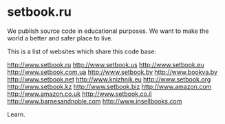 # setbook.ru

We publish source code in educational purposes. We want to make the world a better and safer place to live.

This is a list of websites which share this code base:

 http://www.setbook.ru
 http://www.setbook.us
 http://www.setbook.eu
 http://www.setbook.com.ua
 http://www.setbook.by
 http://www.bookva.by
 http://www.setbook.net
 http://www.knizhnik.eu
 http://www.setbook.org
 http://www.setbook.kz
 http://www.setbook.biz
 http://www.amazon.com
 http://www.amazon.co.uk
 http://www.setbook.co.il
 http://www.barnesandnoble.com
 http://www.insellbooks.com

Learn.
